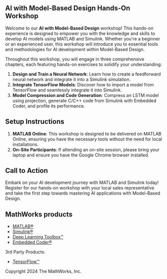 ## AI with Model-Based Design Hands-On Workshop

Welcome to our **AI with Model-Based Design** workshop! This hands-on experience is designed to empower you with the knowledge and skills to develop AI models using MATLAB and Simulink. Whether you're a beginner or an experienced user, this workshop will introduce you to essential tools and methodologies for AI development within Model-Based Design.

Throughout this workshop, you will engage in three comprehensive chapters, each featuring hands-on exercises to solidify your understanding:

1. **Design and Train a Neural Network**: Learn how to create a feedforward neural network and integrate it into a Simulink simulation.
2. **Integrate TensorFlow Models**: Discover how to import a model from TensorFlow and seamlessly integrate it into Simulink.
3. **Model Compression and Code Generation**: Compress an LSTM model using projection, generate C/C++ code from Simulink with Embedded Coder, and profile its performance.


## Setup Instructions

1. **MATLAB Online**: This workshop is designed to be delivered on MATLAB Online, ensuring you have the necessary tools without the need for local installations.
2. **On-Site Participants**: If attending an on-site session, please bring your laptop and ensure you have the Google Chrome browser installed.


## Call to Action

Embark on your AI development journey with MATLAB and Simulink today! Register for our hands-on workshop with your local sales representative and take the first step towards mastering AI applications with Model-Based Design.


## MathWorks products
* [MATLAB&reg;](https://www.mathworks.com/products/matlab.html)
* [Simulink&reg;](https://www.mathworks.com/products/simulink.html)
* [Deep Learning Toolbox&trade;](https://www.mathworks.com/products/deep-learning.html)
* [Embedded Coder&reg;](https://www.mathworks.com/products/embedded-coder.html)

3rd Party Products:
* [TensorFlow&trade;](https://www.tensorflow.org/)

Copyright 2024 The MathWorks, Inc.